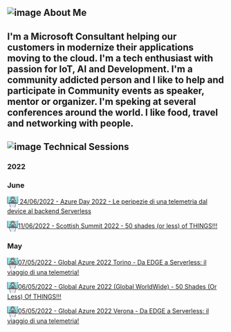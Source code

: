 ## ![image](https://user-images.githubusercontent.com/1767160/178777448-d5dee178-d461-4746-bf16-b1e85a2ed8b0.png) About Me ##

I'm a Microsoft Consultant helping our customers in modernize their applications moving to the cloud.
I'm a tech enthusiast with passion for IoT, AI and Development. I'm a community addicted person and I like to help and participate in Community events as speaker, mentor or organizer.
I'm speking at several conferences around the world.
I like food, travel and networking with people.
----

## ![image](https://user-images.githubusercontent.com/1767160/178779745-c97c9f62-3301-4f48-8ade-ae3d302cf018.png) Technical Sessions

### 2022
### June
<p>
<a href="https://github.com/dpcons/DPCons/blob/main/TechSessions/20220624-AzureDay.md"> <img width="25" src="https://raw.githubusercontent.com/massimobonanni/massimobonanni/master/images/technicalsessions.svg" style="vertical-align:middle"/>
24/06/2022 - Azure Day 2022 - Le peripezie di una telemetria dal device al backend Serverless
</a>

<a href="https://github.com/dpcons/DPCons/blob/Dev/TechSessions/20220611-ScottishSummit.md"> <img width="25" src="https://raw.githubusercontent.com/massimobonanni/massimobonanni/master/images/technicalsessions.svg" style="vertical-align:middle"/>11/06/2022 - Scottish Summit 2022 - 50 shades (or less) of THINGS!!!
</a>
</p>


### May
<p>
<a href="https://github.com/dpcons/DPCons/blob/Dev/TechSessions/20220507-AzureGlobal-TO.md"> <img width="25" src="https://raw.githubusercontent.com/massimobonanni/massimobonanni/master/images/technicalsessions.svg" style="vertical-align:middle"/>07/05/2022 - Global Azure 2022 Torino - Da EDGE a Serverless: il viaggio di una telemetria!</a>
</p>

<a href="https://github.com/dpcons/DPCons/blob/Dev/TechSessions/20220506-AzureGlobal-WW.md"> <img width="25" src="https://raw.githubusercontent.com/massimobonanni/massimobonanni/master/images/technicalsessions.svg" style="vertical-align:middle"/>06/05/2022 - Global Azure 2022 (Global WorldWide) - 50 Shades (Or Less) Of THINGS!!!</a>
</p>


<p>
<a href="https://github.com/dpcons/DPCons/blob/Dev/TechSessions/20220505-AzureGlobal-VR.md"> <img width="25" src="https://raw.githubusercontent.com/massimobonanni/massimobonanni/master/images/technicalsessions.svg" style="vertical-align:middle"/>05/05/2022 - Global Azure 2022 Verona - Da EDGE a Serverless: il viaggio di una telemetria!</a>
</p>


<!--
**dpcons/DPCons** is a ✨ _special_ ✨ repository because its `README.md` (this file) appears on your GitHub profile.

Here are some ideas to get you started:

- 🔭 I’m currently working on ...
- 🌱 I’m currently learning ...
- 👯 I’m looking to collaborate on ...
- 🤔 I’m looking for help with ...
- 💬 Ask me about ...
- 📫 How to reach me: ...
- 😄 Pronouns: ...
- ⚡ Fun fact: ...
-->
